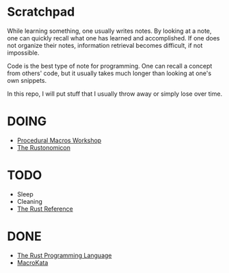 # Scratchpad
While learning something, one usually writes notes.
By looking at a note, one can quickly recall what one has learned and accomplished.
If one does not organize their notes, information retrieval becomes difficult, if not impossible.

Code is the best type of note for programming.
One can recall a concept from others' code, but it usually takes much longer than looking at one's own snippets.

In this repo, I will put stuff that I usually throw away or simply lose over time.

# DOING
- [Procedural Macros Workshop](https://github.com/dtolnay/proc-macro-workshop)
- [The Rustonomicon](https://doc.rust-lang.org/nomicon)

# TODO
- Sleep
- Cleaning
- [The Rust Reference](https://doc.rust-lang.org/reference/index.html)

# DONE
- [The Rust Programming Language](https://doc.rust-lang.org/stable/book/)
- [MacroKata](https://github.com/tfpk/macrokata)
